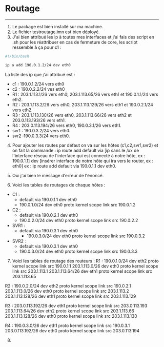 # Routage
---
1. Le package est bien installé sur ma machine.
2. Le fichier testroutage.imn est bien déployé.
3. J'ai bien attribué les ip à toutes mes interfaces et j'ai fais des script en .sh pour les réattribuer en cas de fermeture de core, les script ressemble à ça pour c1 :
```bash
#!/bin/bash

ip a add 190.0.1.2/24 dev eth0

```
La liste des ip que j'ai attribué est :
- c1 : 190.0.1.2/24 vers eth0
- c2 : 190.0.2.2/24 ves eth0
- R1 : 203.1.113.1/26 vers eth0, 203.1.113.65/26 vers eth1 et 190.0.1.1/24 vers eth2.
- R2 : 203.1.113.2/26 vers eth0, 203.1.113.129/26 vers eth1 et 190.0.2.1/24  vers eth2.
- R3 : 203.1.113.130/26 vers eth0, 203.1.113.66/26 vers eth2 et  203.0.113.193/26 vers eth1.
- R4 : 203.0.113.194/26 vers eth0, 190.0.3.1/26 vers eth1.
- svr1 : 190.0.3.2/24 vers eth0.
- svr2 :190.0.3.3/24 vers eth0.

4. Pour ajouter les routes par défaut on va sur les hôtes (c1,c2,svr1,svr2) et on fait la commande : 
 ip route add default via \[ip sans le /xx de l'interface réseau de l'interface qui est connecté à notre hôte, ex : 190.0.1.1] dev  \[insérer interface de notre hôte qui ira vers le router, ex : eth0]
 ex : ip route add default via 190.0.1.1 dev eth0.

5. Oui j'ai bien le message d'erreur de l'énoncé.

6. Voici les tables de routages de chaque hôtes :
- C1 :
	- default via 190.0.1.1 dev eth0 
	 - 190.0.1.0/24 dev eth0 proto kernel scope link src 190.0.1.2 
- C2 :
	- default via 190.0.2.1 dev eth0 
	 - 190.0.2.0/24 dev eth0 proto kernel scope link src 190.0.2.2 
- SVR1 :
	- default via 190.0.3.1 dev eth0 
       - 190.0.3.0/24 dev eth0 proto kernel scope link src 190.0.3.2 
- SVR2 :
	- default via 190.0.3.1 dev eth0 
	- 190.0.3.0/24 dev eth0 proto kernel scope link src 190.0.3.3 

7. Voici les tables de routage des routeurs :
R1 : 
190.0.1.0/24 dev eth2 proto kernel scope link src 190.0.1.1 
203.1.113.0/26 dev eth0 proto kernel scope link src 203.1.113.1 
203.1.113.64/26 dev eth1 proto kernel scope link src 203.1.113.65 

R2 :
190.0.2.0/24 dev eth2 proto kernel scope link src 190.0.2.1 
203.1.113.0/26 dev eth0 proto kernel scope link src 203.1.113.2 
203.1.113.128/26 dev eth1 proto kernel scope link src 203.1.113.129 

R3 :
203.0.113.192/26 dev eth1 proto kernel scope link src 203.0.113.193 
203.1.113.64/26 dev eth2 proto kernel scope link src 203.1.113.66 
203.1.113.128/26 dev eth0 proto kernel scope link src 203.1.113.130 

R4 :
190.0.3.0/26 dev eth1 proto kernel scope link src 190.0.3.1 
203.0.113.192/26 dev eth0 proto kernel scope link src 203.0.113.194

8. 
